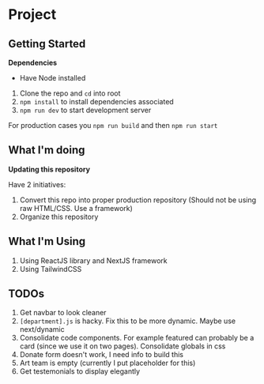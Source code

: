 # Project

## Getting Started

**Dependencies**

- Have Node installed

1. Clone the repo and `cd` into root
2. `npm install` to install dependencies associated
3. `npm run dev` to start development server

For production cases you `npm run build` and then `npm run start`

## What I'm doing

**Updating this repository**

Have 2 initiatives:

1. Convert this repo into proper production repository (Should not be using raw HTML/CSS. Use a framework)
2. Organize this repository

## What I'm Using

1. Using ReactJS library and NextJS framework
2. Using TailwindCSS

## TODOs

1. Get navbar to look cleaner
2. `[department].js` is hacky. Fix this to be more dynamic. Maybe use next/dynamic
3. Consolidate code components. For example featured can probably be a card (since we use it on two pages). Consolidate globals in css
5. Donate form doesn't work, I need info to build this
6. Art team is empty (currently I put placeholder for this)
7. Get testemonials to display elegantly
